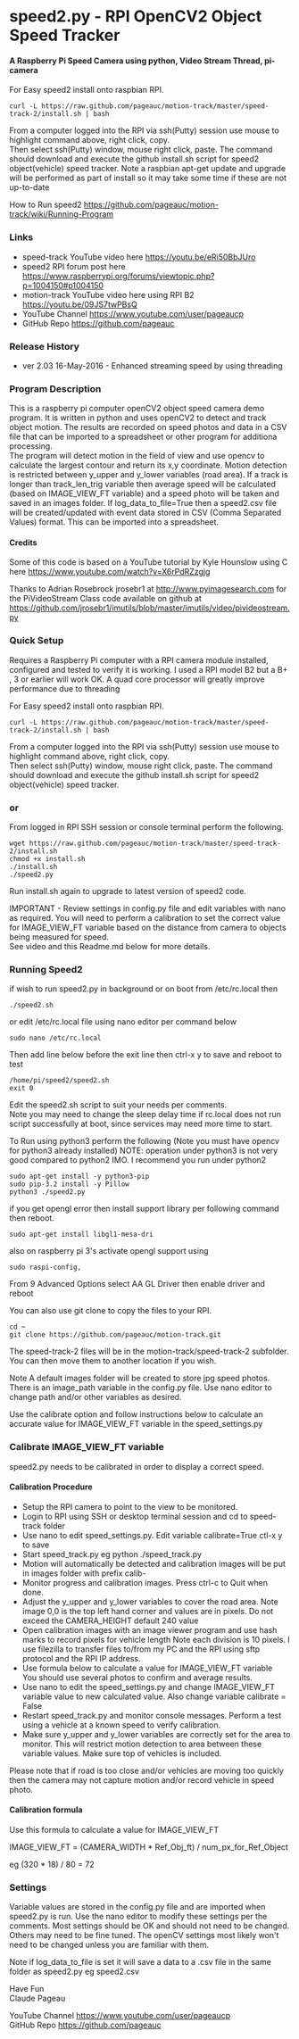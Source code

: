 # speed2.py - RPI OpenCV2 Object Speed Tracker
####  A Raspberry Pi Speed Camera using python, Video Stream Thread, pi-camera

For Easy speed2 install onto raspbian RPI. 

    curl -L https://raw.github.com/pageauc/motion-track/master/speed-track-2/install.sh | bash

From a computer logged into the RPI via ssh(Putty) session use mouse to highlight command above, right click, copy.  
Then select ssh(Putty) window, mouse right click, paste.  The command should 
download and execute the github install.sh script for speed2 object(vehicle) speed tracker.  Note a raspbian
apt-get update and upgrade will be performed as part of install so it may take some time if these are not 
up-to-date

How to Run speed2 https://github.com/pageauc/motion-track/wiki/Running-Program

### Links
* speed-track YouTube video here https://youtu.be/eRi50BbJUro
* speed2 RPI forum post here https://www.raspberrypi.org/forums/viewtopic.php?p=1004150#p1004150
* motion-track YouTube video here using RPI B2 https://youtu.be/09JS7twPBsQ
* YouTube Channel https://www.youtube.com/user/pageaucp   
* GitHub Repo https://github.com/pageauc

### Release History
* ver 2.03 16-May-2016 - Enhanced streaming speed by using threading

### Program Description
This is a raspberry pi computer openCV2 object speed camera demo program.
It is written in python and uses openCV2 to detect and track object motion.
The results are recorded on speed photos and data in a CSV file that can be
imported to a spreadsheet or other program for additiona processing.  
The program will detect motion in the field of view and use opencv to calculate
the largest contour and return its x,y coordinate. Motion detection is
restricted between y_upper and y_lower variables (road area).  If a track
is longer than track_len_trig variable then average speed will be 
calculated (based on IMAGE_VIEW_FT variable) and a speed photo will be
taken and saved in an images folder. If log_data_to_file=True then a
speed2.csv file will be created/updated with event data stored in
CSV (Comma Separated Values) format. This can be imported into a spreadsheet.

#### Credits
Some of this code is based on a YouTube tutorial by
Kyle Hounslow using C here https://www.youtube.com/watch?v=X6rPdRZzgjg

Thanks to Adrian Rosebrock jrosebr1 at http://www.pyimagesearch.com 
for the PiVideoStream Class code available on github at
https://github.com/jrosebr1/imutils/blob/master/imutils/video/pivideostream.py

### Quick Setup
Requires a Raspberry Pi computer with a RPI camera module installed, configured
and tested to verify it is working. I used a RPI model B2 but a B+ , 3 or 
earlier will work OK. A quad core processor will greatly improve performance
due to threading

For Easy speed2 install onto raspbian RPI. 

    curl -L https://raw.github.com/pageauc/motion-track/master/speed-track-2/install.sh | bash

From a computer logged into the RPI via ssh(Putty) session use mouse to highlight command above, right click, copy.  
Then select ssh(Putty) window, mouse right click, paste.  The command should 
download and execute the github install.sh script for speed2 object(vehicle) speed tracker.

### or

From logged in RPI SSH session or console terminal perform the following.

    wget https://raw.github.com/pageauc/motion-track/master/speed-track-2/install.sh
    chmod +x install.sh
    ./install.sh
    ./speed2.py

Run install.sh again to upgrade to latest version of speed2 code.
    
IMPORTANT - Review settings in config.py file and edit variables with nano as required.
You will need to perform a calibration to set the correct value for IMAGE_VIEW_FT 
variable based on the distance from camera to objects being measured for speed.  
See video and this Readme.md below for more details.

### Running Speed2
    
if wish to run speed2.py in background or on boot from /etc/rc.local then

    ./speed2.sh
    
or edit /etc/rc.local file using nano editor per command below

    sudo nano /etc/rc.local

Then add line below before the exit line then ctrl-x y to save and reboot to test

    /home/pi/speed2/speed2.sh
    exit 0    
    
Edit the speed2.sh script to suit your needs per comments.  
Note you may need to change the sleep delay time if rc.local does not run script
successfully at boot, since services may need more time to start.  
        
To Run using python3 perform the following (Note you must have opencv for python3 already installed)
NOTE: operation under python3 is not very good compared to python2 IMO. I recommend you run under python2

    sudo apt-get install -y python3-pip  
    sudo pip-3.2 install -y Pillow
    python3 ./speed2.py
    
if you get opengl error then install support library per following command then reboot.

    sudo apt-get install libgl1-mesa-dri  
    
also on raspberry pi 3's activate opengl support using 
 
    sudo raspi-config,

From 9 Advanced Options select AA GL Driver then enable driver and reboot 
    
You can also use git clone to copy the files to your RPI.

    cd ~
    git clone https://github.com/pageauc/motion-track.git
 
The speed-track-2 files will be in the motion-track/speed-track-2 subfolder. You can
then move them to another location if you wish.
 
Note A default images folder will be created to store jpg speed photos. There is an
image_path variable in the config.py file.  Use nano editor to change path and/or
other variables as desired.

Use the calibrate option and follow instructions below to calculate an accurate
value for IMAGE_VIEW_FT variable in the speed_settings.py
    
### Calibrate IMAGE_VIEW_FT variable
  
speed2.py needs to be calibrated in order to display a correct speed.

#### Calibration Procedure

* Setup the RPI camera to point to the view to be monitored.
* Login to RPI using SSH or desktop terminal session and cd to speed-track folder
* Use nano to edit speed_settings.py. Edit variable calibrate=True  ctl-x y to save
* Start speed_track.py eg python ./speed_track.py
* Motion will automatically be detected and calibration images will be
  put in images folder with prefix calib-
* Monitor progress and calibration images. Press ctrl-c to Quit when done. 
* Adjust the y_upper and y_lower variables to cover the road area.  Note
  image 0,0 is the top left hand corner and values are in pixels.  Do not
  exceed the CAMERA_HEIGHT default 240 value  
* Open calibration images with an image viewer program and use hash marks to
  record pixels for vehicle length
  Note each division is 10 pixels.  I use filezilla to transfer files to/from
  my PC and the RPI using sftp protocol and the RPI IP address.
* Use formula below to calculate a value for IMAGE_VIEW_FT variable   
  You should use several photos to confirm and average results.
* Use nano to edit the speed_settings.py and change IMAGE_VIEW_FT variable value
  to new calculated value.  Also change variable calibrate = False
* Restart speed_track.py and monitor console messages.
  Perform a test using a vehicle at a known speed to verify calibration.
* Make sure y_upper and y_lower variables are correctly set for the area to
  monitor. This will restrict motion detection to area between these variable
  values.  Make sure top of vehicles is included.
  
Please note that if road is too close and/or vehicles are moving too quickly then
the camera may not capture motion and/or record vehicle in speed photo.
  
#### Calibration formula
Use this formula to calculate a value for IMAGE_VIEW_FT
 
IMAGE_VIEW_FT = (CAMERA_WIDTH * Ref_Obj_ft) / num_px_for_Ref_Object

eg (320 * 18) / 80 = 72
  
### Settings

Variable values are stored in the config.py file and are imported
when speed2.py is run.  Use the nano editor to modify these settings
per the comments.  Most settings should be OK and should not need to be
changed. Others may need to be fine tuned.  The openCV settings most
likely won't need to be changed unless you are familiar with them.

Note if log_data_to_file is set it will save a data to a .csv file
in the same folder as speed2.py  eg speed2.csv 

Have Fun   
Claude Pageau

YouTube Channel https://www.youtube.com/user/pageaucp   
GitHub Repo https://github.com/pageauc

